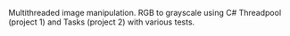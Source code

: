 Multithreaded image manipulation. RGB to grayscale using C# Threadpool (project 1) and Tasks (project 2) with various tests.
